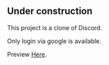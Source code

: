 ## Under construction

This project is a clone of Discord.

Only login via google is available.

Preview [Here](https://kind-wright-bef234.netlify.app).
